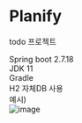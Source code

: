 # Planify
todo 프로젝트

Spring boot 2.7.18
<br>
JDK 11
<br>
Gradle
<br>
H2 자체DB 사용
<br>예시)
<br>![image](https://github.com/user-attachments/assets/fd8ab86f-12b5-44ff-9ec7-84aeb1c6b946)
